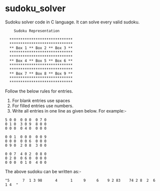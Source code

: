 # sudoku_solver
Sudoku solver code in C language. It can solve every valid sudoku.



```
    Sudoku Representation
    
  *****************************
  *****************************
  ** Box 1 ** Box 2 ** Box 3 **
  *****************************
  *****************************
  ** Box 4 ** Box 5 ** Box 6 **
  *****************************
  *****************************
  ** Box 7 ** Box 8 ** Box 9 **
  *****************************
  *****************************
```

Follow the below rules for entries.
  1. For blank entries use spaces
  2. For filled entries use numbers.
  3. Write all entries in one line as given below.
  For example:-
  
    5 0 0  0 0 0  0 7 0
    0 1 0  3 0 9  8 0 0
    0 0 0  0 4 0  0 0 0

    0 0 1  0 0 0  0 0 9
    0 0 0  0 0 6  0 0 0
    0 9 0  2 0 8  3 0 0

    0 0 7  4 0 2  0 8 0
    0 2 0  0 6 0  0 0 0
    0 0 0  0 1 0  4 0 0
  
  The above sudoku can be written as:-
```
"5      7  1 3 98      4      1     9     6    9 2 83    74 2 8  2  6        1 4  "
```